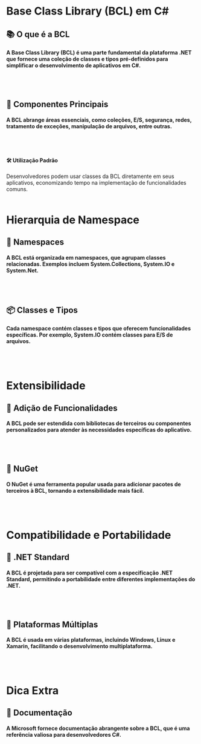 # Base Class Library (BCL) em C#

## 📚 O que é a BCL
####    A Base Class Library (BCL) é uma parte fundamental da plataforma .NET que fornece uma coleção de classes e tipos pré-definidos para simplificar o desenvolvimento de aplicativos em C#.
<br>
<br>

## 🔑 Componentes Principais
####    A BCL abrange áreas essenciais, como coleções, E/S, segurança, redes, tratamento de exceções, manipulação de arquivos, entre outras.
<br>
<br>

#### 🛠️ Utilização Padrão
   Desenvolvedores podem usar classes da BCL diretamente em seus aplicativos, economizando tempo na implementação de funcionalidades comuns.
<br>
<br>

# Hierarquia de Namespace

## 📂 Namespaces
####    A BCL está organizada em namespaces, que agrupam classes relacionadas. Exemplos incluem System.Collections, System.IO e System.Net.
<br>
<br>

## 📦 Classes e Tipos
####    Cada namespace contém classes e tipos que oferecem funcionalidades específicas. Por exemplo, System.IO contém classes para E/S de arquivos.
<br>
<br>

# Extensibilidade
## 🌱 Adição de Funcionalidades
####    A BCL pode ser estendida com bibliotecas de terceiros ou componentes personalizados para atender às necessidades específicas do aplicativo.
<br>
<br>

## 🧩 NuGet
####    O NuGet é uma ferramenta popular usada para adicionar pacotes de terceiros à BCL, tornando a extensibilidade mais fácil.
<br>
<br>

# Compatibilidade e Portabilidade
## 🔄 .NET Standard
####    A BCL é projetada para ser compatível com a especificação .NET Standard, permitindo a portabilidade entre diferentes implementações do .NET.
<br>
<br>

## 📱 Plataformas Múltiplas
####    A BCL é usada em várias plataformas, incluindo Windows, Linux e Xamarin, facilitando o desenvolvimento multiplataforma.
<br>
<br>

# Dica Extra
## 📘 Documentação
####    A Microsoft fornece documentação abrangente sobre a BCL, que é uma referência valiosa para desenvolvedores C#.
